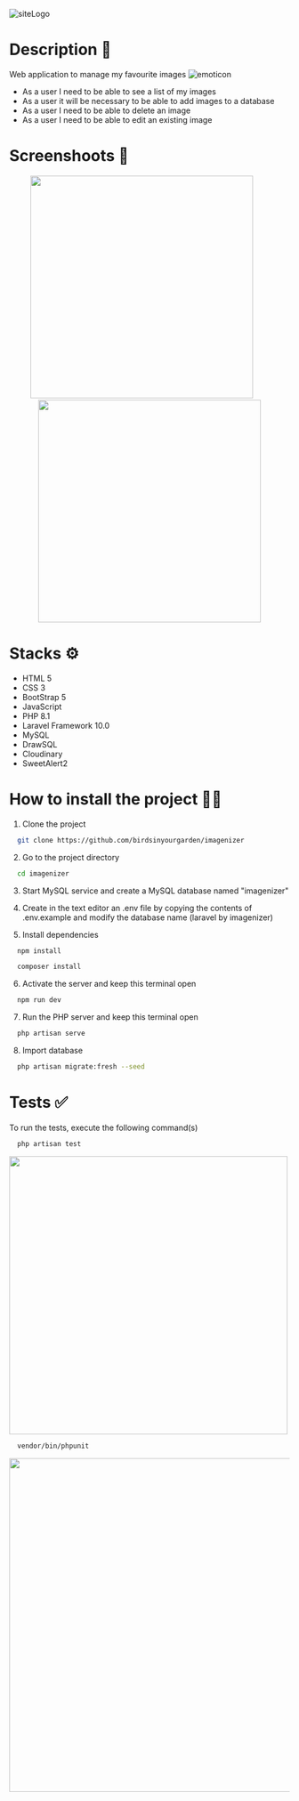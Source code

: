 ![siteLogo](https://user-images.githubusercontent.com/108950985/233356844-d34654a8-50bf-40b4-97f3-13ee30c0cf98.png)

# Description 📝

Web application to manage my favourite images ![emoticon](https://user-images.githubusercontent.com/108950985/233363344-3ef6cc6e-22ab-4b11-9732-e44cf3e91d19.png)

<ul>
<li>As a user I need to be able to see a list of my images</li>
<li>As a user it will be necessary to be able to add images to a database</li>
<li>As a user I need to be able to delete an image</li>
<li>As a user I need to be able to edit an existing image</li>
</ul>

# Screenshoots 📸

<p align="center">
<img src="https://user-images.githubusercontent.com/108950985/233600991-c28098fd-c8ff-44a0-b8b5-5eea4a80d285.png" width="400px">
&nbsp;&nbsp;&nbsp;&nbsp;&nbsp;&nbsp;
<img src="https://user-images.githubusercontent.com/108950985/233591780-3a87685b-af2f-47dc-9f4e-ca36d3377ed8.png" width="400px">
</p>

# Stacks ⚙️

- HTML 5
- CSS 3
- BootStrap 5
- JavaScript
- PHP 8.1
- Laravel Framework 10.0
- MySQL
- DrawSQL
- Cloudinary
- SweetAlert2

# How to install the project 👩‍💻

1. Clone the project
```bash
  git clone https://github.com/birdsinyourgarden/imagenizer
```

2. Go to the project directory
```bash
  cd imagenizer
```

3. Start MySQL service and create a MySQL database named "imagenizer"

4. Create in the text editor an .env file by copying the contents of .env.example and modify the database name (laravel by imagenizer)

5. Install dependencies
```bash
  npm install
```
```bash
  composer install
```

6. Activate the server and keep this terminal open
```bash
  npm run dev
```

7. Run the PHP server and keep this terminal open
```bash
  php artisan serve
```

8. Import database
```bash
  php artisan migrate:fresh --seed
```

# Tests ✅
  
To run the tests, execute the following command(s)

```bash
  php artisan test
```
<img src="https://user-images.githubusercontent.com/108950985/233361004-c94d8b9b-53a9-492c-ae84-0fed404486cd.png" width="500">

```bash
  vendor/bin/phpunit
```
<img src="https://user-images.githubusercontent.com/108950985/233362369-eb462076-5943-4a46-b0c5-420a452863d5.png" width="600">
